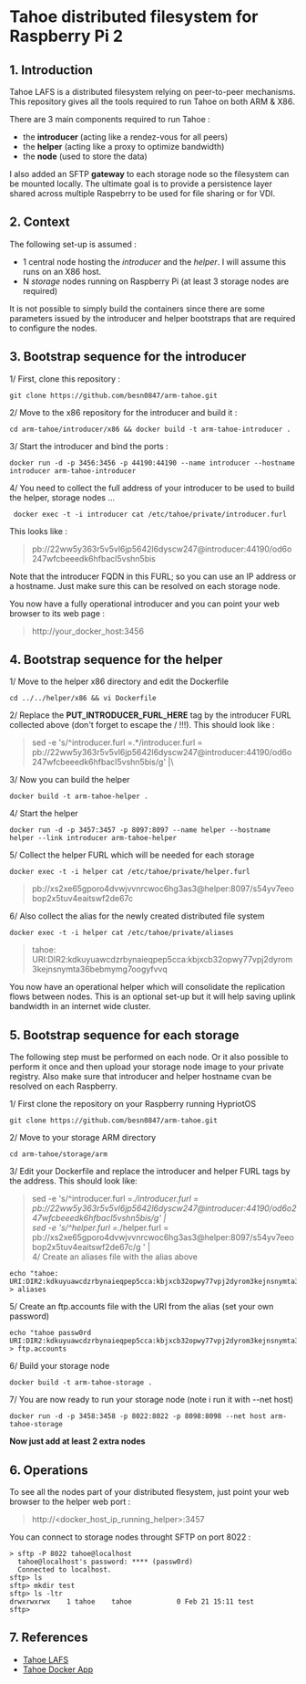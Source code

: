 # Tahoe distributed filesystem for Raspberry Pi 2
 
## 1. Introduction
Tahoe LAFS is a distributed filesystem relying on peer-to-peer mechanisms. This repository gives all the tools required to run Tahoe on both ARM & X86.

There are 3 main components required to run Tahoe :
* the **introducer** (acting like a rendez-vous for all peers)
* the **helper** (acting like a proxy to optimize bandwidth)
* the **node** (used to store the data)

I also added an SFTP **gateway** to each storage node so the filesystem can be mounted locally. The ultimate goal is to provide a persistence layer shared across multiple Raspebrry to be used for file sharing or for VDI.

## 2. Context
The following set-up is assumed : 
* 1 central node hosting the *introducer* and the *helper*. I will assume this runs on an X86 host.
* N *storage* nodes running on Raspberry Pi (at least 3 storage nodes are required)

It is not possible to simply build the containers since there are some parameters issued by the introducer and helper bootstraps that are required to configure the nodes.

## 3. Bootstrap sequence for the introducer
1/ First, clone this repository :
```
git clone https://github.com/besn0847/arm-tahoe.git
```
2/ Move to the x86 repository for the introducer and build it :
```
cd arm-tahoe/introducer/x86 && docker build -t arm-tahoe-introducer .
```
3/ Start the introducer and bind the ports :
```
docker run -d -p 3456:3456 -p 44190:44190 --name introducer --hostname introducer arm-tahoe-introducer
```
4/ You need to collect the full address of your introducer to be used to build the helper, storage nodes ...
```
 docker exec -t -i introducer cat /etc/tahoe/private/introducer.furl
```
This looks like :
> pb://22ww5y363r5v5vl6jp5642l6dyscw247@introducer:44190/od6o247wfcbeeedk6hfbacl5vshn5bis

Note that the introducer FQDN in this FURL; so you can use an IP address or a hostname. Just make sure this can be resolved on each storage node.

You now have a fully operational introducer and you can point your web browser to its web page : 
> http://your_docker_host:3456

## 4. Bootstrap sequence for the helper
1/ Move to the helper x86 directory and edit the Dockerfile
```
cd ../../helper/x86 && vi Dockerfile
```
2/ Replace the __PUT_INTRODUCER_FURL_HERE__ tag by the introducer FURL collected above (don't forget to escape the / !!!). This should look like :
>  sed -e 's/^introducer.furl =.*/introducer.furl = pb:\/\/22ww5y363r5v5vl6jp5642l6dyscw247@introducer:44190\/od6o247wfcbeeedk6hfbacl5vshn5bis/g' |\

3/ Now you can build the helper
```
docker build -t arm-tahoe-helper .
```
4/ Start the helper 
```
docker run -d -p 3457:3457 -p 8097:8097 --name helper --hostname helper --link introducer arm-tahoe-helper
```
5/ Collect the helper FURL which will be needed for each storage
```
docker exec -t -i helper cat /etc/tahoe/private/helper.furl
```
> pb://xs2xe65gporo4dvwjvvnrcwoc6hg3as3@helper:8097/s54yv7eeobop2x5tuv4eaitswf2de67c

6/ Also collect the alias for the newly created distributed file system
```
docker exec -t -i helper cat /etc/tahoe/private/aliases
```
> tahoe: URI:DIR2:kdkuyuawcdzrbynaieqpep5cca:kbjxcb32opwy77vpj2dyrom3kejnsnymta36bebmymg7oogyfvvq

You now have an operational helper which will consolidate the replication flows between nodes. This is an optional set-up but it will help saving uplink bandwidth in an internet wide cluster.

## 5. Bootstrap sequence for each storage
The following step must be performed on each node. Or it also possible to perform it once and then upload your storage node image to your private registry. Also make sure that introducer and helper hostname cvan be resolved on each Raspberry.

1/ First clone the repository on your Raspberry running HypriotOS
```
git clone https://github.com/besn0847/arm-tahoe.git
```
2/ Move to your storage ARM directory 
```
cd arm-tahoe/storage/arm
```
3/ Edit your Dockerfile and replace the introducer and helper FURL tags by the address. This should look like:
>sed -e 's/^introducer.furl =.*/introducer.furl = pb:\/\/22ww5y363r5v5vl6jp5642l6dyscw247@introducer:44190\/od6o247wfcbeeedk6hfbacl5vshn5bis/g' |\
        sed -e 's/^helper.furl =.*/helper.furl = pb:\/\/xs2xe65gporo4dvwjvvnrcwoc6hg3as3@helper:8097\/s54yv7eeobop2x5tuv4eaitswf2de67c/g ' |\
4/ Create an aliases file with the alias above
```
echo "tahoe: URI:DIR2:kdkuyuawcdzrbynaieqpep5cca:kbjxcb32opwy77vpj2dyrom3kejnsnymta36bebmymg7oogyfvvq" > aliases
```
5/ Create an ftp.accounts file with the URI from the alias (set your own password)
```
echo "tahoe passw0rd URI:DIR2:kdkuyuawcdzrbynaieqpep5cca:kbjxcb32opwy77vpj2dyrom3kejnsnymta36bebmymg7oogyfvvq" > ftp.accounts
```
6/ Build your storage node
```
docker build -t arm-tahoe-storage .
```
7/ You are now ready to run your storage node (note i run it with --net host)
```
docker run -d -p 3458:3458 -p 8022:8022 -p 8098:8098 --net host arm-tahoe-storage
```

**Now just add at least 2 extra nodes**

## 6. Operations
To see all the nodes part of your distributed flesystem, just point your web browser to the helper web port :
> http://<docker_host_ip_running_helper>:3457

You can connect to storage nodes throught SFTP on port 8022 :
```
> sftp -P 8022 tahoe@localhost
  tahoe@localhost's password: **** (passw0rd)
  Connected to localhost.
sftp> ls
sftp> mkdir test
sftp> ls -ltr
drwxrwxrwx    1 tahoe    tahoe           0 Feb 21 15:11 test
sftp> 
```

## 7. References
* [Tahoe LAFS](https://tahoe-lafs.org)
* [Tahoe Docker App](https://github.com/besn0847/tahoe-app)
